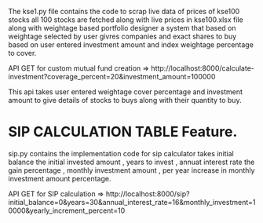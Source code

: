 The kse1.py file contains the code to scrap live data of prices of kse100 stocks all 100 stocks are fetched along with live prices in kse100.xlsx file along with weightage based portfolio designer a system that based on weightage selected by user givres companies and exact shares to buy based on user entered investment amount and index weightage percentage to cover.

API GET for custom mutual fund creation => http://localhost:8000/calculate-investment?coverage_percent=20&investment_amount=100000

This api takes user entered weightage cover percentage and investment amount to give details of stocks to buys along with their quantity to buy.

# SIP CALCULATION TABLE Feature.

sip.py contains the implementation code for sip calculator takes initial balance the initial invested amount , years to invest , annuat interest rate the gain percentage , monthly investment amount , per year increase in monthly investment amount percentage.

API GET for SIP calculation => http://localhost:8000/sip?initial_balance=0&years=30&annual_interest_rate=16&monthly_investment=10000&yearly_increment_percent=10
